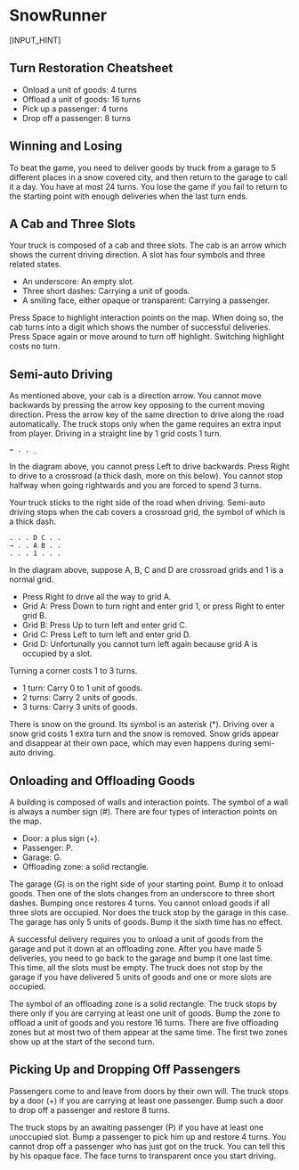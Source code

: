 # SnowRunner

[INPUT_HINT]

## Turn Restoration Cheatsheet

* Onload a unit of goods: 4 turns
* Offload a unit of goods: 16 turns
* Pick up a passenger: 4 turns
* Drop off a passenger: 8 turns

## Winning and Losing

To beat the game, you need to deliver goods by truck from a garage to 5 different places in a snow covered city, and then return to the garage to call it a day. You have at most 24 turns. You lose the game if you fail to return to the starting point with enough deliveries when the last turn ends.

## A Cab and Three Slots

Your truck is composed of a cab and three slots. The cab is an arrow which shows the current driving direction. A slot has four symbols and three related states.

* An underscore: An empty slot.
* Three short dashes: Carrying a unit of goods.
* A smiling face, either opaque or transparent: Carrying a passenger.

Press Space to highlight interaction points on the map. When doing so, the cab turns into a digit which shows the number of successful deliveries. Press Space again or move around to turn off highlight. Switching highlight costs no turn.

## Semi-auto Driving

As mentioned above, your cab is a direction arrow. You cannot move backwards by pressing the arrow key opposing to the current moving direction. Press the arrow key of the same direction to drive along the road automatically. The truck stops only when the game requires an extra input from player. Driving in a straight line by 1 grid costs 1 turn.

    → . . _

In the diagram above, you cannot press Left to drive backwards. Press Right to drive to a crossroad (a thick dash, more on this below). You cannot stop halfway when going rightwards and you are forced to spend 3 turns.

Your truck sticks to the right side of the road when driving. Semi-auto driving stops when the cab covers a crossroad grid, the symbol of which is a thick dash.

    . . . D C . .
    → . . A B . .
    . . . 1 . . .

In the diagram above, suppose A, B, C and D are crossroad grids and 1 is a normal grid.

* Press Right to drive all the way to grid A.
* Grid A: Press Down to turn right and enter grid 1, or press Right to enter grid B.
* Grid B: Press Up to turn left and enter grid C.
* Grid C: Press Left to turn left and enter grid D.
* Grid D: Unfortunally you cannot turn left again because grid A is occupied by a slot.

Turning a corner costs 1 to 3 turns.

* 1 turn: Carry 0 to 1 unit of goods.
* 2 turns: Carry 2 units of goods.
* 3 turns: Carry 3 units of goods.

There is snow on the ground. Its symbol is an asterisk (*). Driving over a snow grid costs 1 extra turn and the snow is removed. Snow grids appear and disappear at their own pace, which may even happens during semi-auto driving.

## Onloading and Offloading Goods

A building is composed of walls and interaction points. The symbol of a wall is always a number sign (#). There are four types of interaction points on the map.

* Door: a plus sign (+).
* Passenger: P.
* Garage: G.
* Offloading zone: a solid rectangle.

The garage (G) is on the right side of your starting point. Bump it to onload goods. Then one of the slots changes from an underscore to three short dashes. Bumping once restores 4 turns. You cannot onload goods if all three slots are occupied. Nor does the truck stop by the garage in this case. The garage has only 5 units of goods. Bump it the sixth time has no effect.

A successful delivery requires you to onload a unit of goods from the garage and put it down at an offloading zone. After you have made 5 deliveries, you need to go back to the garage and bump it one last time. This time, all the slots must be empty. The truck does not stop by the garage if you have delivered 5 units of goods and one or more slots are occupied.

The symbol of an offloading zone is a solid rectangle. The truck stops by there only if you are carrying at least one unit of goods. Bump the zone to offload a unit of goods and you restore 16 turns. There are five offloading zones but at most two of them appear at the same time. The first two zones show up at the start of the second turn.

## Picking Up and Dropping Off Passengers

Passengers come to and leave from doors by their own will. The truck stops by a door (+) if you are carrying at least one passenger. Bump such a door to drop off a passenger and restore 8 turns.

The truck stops by an awaiting passenger (P) if you have at least one unoccupied slot. Bump a passenger to pick him up and restore 4 turns. You cannot drop off a passenger who has just got on the truck. You can tell this by his opaque face. The face turns to transparent once you start driving.
